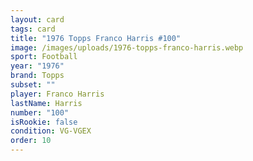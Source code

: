 ```yaml
---
layout: card
tags: card
title: "1976 Topps Franco Harris #100"
image: /images/uploads/1976-topps-franco-harris.webp
sport: Football
year: "1976"
brand: Topps
subset: ""
player: Franco Harris
lastName: Harris
number: "100"
isRookie: false
condition: VG-VGEX
order: 10
---
```

